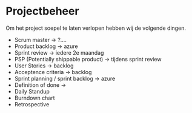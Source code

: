 # Projectbeheer
Om het project soepel te laten verlopen hebben wij de volgende dingen.
- Scrum master -> ?....
- Product backlog -> azure
- Sprint review -> iedere 2e maandag
- PSP (Potentially shippable product) -> tijdens sprint review
- User Stories -> backlog
- Acceptence criteria -> backlog
- Sprint planning / sprint backlog -> azure
- Definition of done -> 
- Daily Standup
- Burndown chart
- Retrospective
